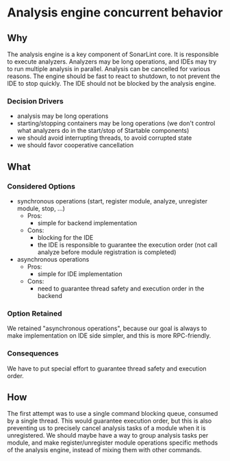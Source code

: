 # Analysis engine concurrent behavior

## Why

The analysis engine is a key component of SonarLint core. It is responsible to execute analyzers. Analyzers may be long operations,
and IDEs may try to run multiple analysis in parallel. Analysis can be cancelled for various reasons. The engine should be fast to react
to shutdown, to not prevent the IDE to stop quickly.
The IDE should not be blocked by the analysis engine.

### Decision Drivers

* analysis may be long operations
* starting/stopping containers may be long operations (we don't control what analyzers do in the start/stop of Startable components)
* we should avoid interrupting threads, to avoid corrupted state
* we should favor cooperative cancellation

## What

### Considered Options

* synchronous operations (start, register module, analyze, unregister module, stop, ...)
  * Pros:
    * simple for backend implementation
  * Cons:
    * blocking for the IDE
    * the IDE is responsible to guarantee the execution order (not call analyze before module registration is completed)
* asynchronous operations
  * Pros:
    * simple for IDE implementation
  * Cons:
    * need to guarantee thread safety and execution order in the backend

### Option Retained

We retained "asynchronous operations", because our goal is always to make implementation on IDE side simpler, and this is more RPC-friendly.

### Consequences

We have to put special effort to guarantee thread safety and execution order.

## How

The first attempt was to use a single command blocking queue, consumed by a single thread. This would guarantee execution order, but this is also preventing us to precisely cancel analysis tasks of a module when it is unregistered. We should maybe have a way to group analysis tasks per module, and make register/unregister module operations specific methods of the analysis engine, instead of mixing them with other commands.

